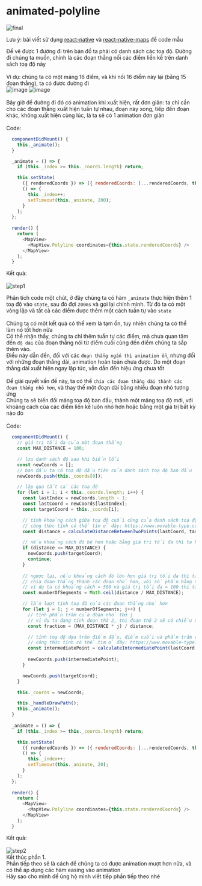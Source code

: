 # animated-polyline
![final](https://user-images.githubusercontent.com/26211549/119631247-e8053200-be39-11eb-9b5f-0892fb1d21e4.gif)

Lưu ý: bài viết sử dụng [react-native](https://reactnative.dev/) và [react-native-maps](https://github.com/react-native-maps/react-native-maps) để code mẫu

Để vẽ được 1 đường đi trên bản đồ ta phải có danh sách các toạ độ. Đường đi chúng ta muốn, chính là các đoạn thẳng nối các điểm liền kề trên danh sách toạ độ này
<br>
<br>
Ví dụ: chúng ta có một mảng 16 điểm, và khi nối 16 điểm này lại (bằng 15 đoạn thẳng), ta có được đường đi
<br>
![image](https://user-images.githubusercontent.com/26211549/119634476-fd2f9000-be3c-11eb-9b49-c3c495ce66cd.png)
![image](https://user-images.githubusercontent.com/26211549/119632148-bf316c80-be3a-11eb-845d-83c239234983.png)
<br>
<br>
Bây giờ để đường đi đó có animation khi xuất hiện, rất đơn giản: ta chỉ cần cho các đoạn thẳng xuất hiện tuần tự nhau, đoạn này xong, tiếp đến đoạn khác, không xuất hiện cùng lúc, là ta sẽ có 1 animation đơn giản
<br>
<br>
Code:
<br>
```js
  componentDidMount() {
    this._animate();
  }

  _animate = () => {
    if (this._index >= this._coords.length) return;

    this.setState(
      ({ renderedCoords }) => ({ renderedCoords: [...renderedCoords, this._coords[this._index]] }),
      () => {
        this._index++;
        setTimeout(this._animate, 200);
      }
    );
  };
  
  render() {
    return (
      <MapView>
        <MapView.Polyline coordinates={this.state.renderedCoords} />
      </MapView>
    );
  }
```
Kết quả:<br>
<br>
![step1](https://user-images.githubusercontent.com/26211549/119640311-afb62180-be42-11eb-9b8b-4f7d248d26df.gif)

Phân tích code một chút, ở đây chúng ta có hàm `_animate` thực hiện thêm 1 toạ độ vào `state`, sau đó đợi `200ms` và gọi lại chính mình. Từ đó ta có một vòng lặp và tất cả các điểm được thêm một cách tuần tự vào `state`<br>
<br>
Chúng ta có một kết quả có thể xem là tạm ổn, tuy nhiên chúng ta có thể làm nó tốt hơn nữa<br>
Có thể nhận thấy, chúng ta chỉ thêm tuần tự các điểm, mà chưa quan tâm đến `độ dài` của đoạn thẳng nói từ điểm cuối cùng đến điểm chúng ta sắp thêm vào.<br>
Điều này dẫn đến, đối với các `đoạn thẳng ngắn thì animation ổn`, nhưng đối với những đoạn thẳng dài, animation hoàn toàn chưa được. Do một đoạn thẳng dài xuất hiện ngay lập tức, vẫn dẫn đến hiệu ứng chưa tốt<br>
<br>
Để giải quyết vấn đề này, ta có thể `chia các đoạn thẳng dài thành các đoạn thẳng nhỏ hơn`, và thay thế một đoạn dài bằng nhiều đoạn nhỏ tương ứng<br>
Chúng ta sẽ biến đổi mảng toạ độ ban đầu, thành một mãng toạ độ mới, với khoảng cách của các điểm liền kề luôn nhỏ hơn hoặc bằng một giá trị bất kỳ nào đó<br>
<br>
Code:
<br>
```js
  componentDidMount() {
    // giá trị tối đa của một đoạn thẳng
    const MAX_DISTANCE = 100;

    // lưu danh sách độ sau khi biến lỗi
    const newCoords = [];
    // ban đầu ta có toạ độ đầu tiên của danh sách toạ độ ban đầu
    newCoords.push(this._coords[0]);

    // lặp qua tất cả các toạ độ
    for (let i = 1; i < this._coords.length; i++) {
      const lastIndex = newCoords.length - 1;
      const lastCoord = newCoords[lastIndex];
      const targetCoord = this._coords[i];

      // tính khoảng cách giữa toạ độ cuối cùng của danh sách toạ độ mới và toạ độ ban đầu đang xét
      // công thức tính có thể tìm ở đây: https://www.movable-type.co.uk/scripts/latlong.html
      const distance = calculateDistanceBetweenTwoPoints(lastCoord, targetCoord); 

      // nếu khoảng cách đó bé hơn hoặc bằng giá trị tối đa thì ta không cần biến đổi, thêm toạ độ gốc và danh sách
      if (distance <= MAX_DISTANCE) {
        newCoords.push(targetCoord);
        continue;
      }
      
      // ngược lại, nếu khoảng cách đó lớn hơn giá trị tối đa thì ta cần phải biến đổi
      // chia đoạn thẳng thành các đoạn nhỏ hơn, với số phần bằng tổng khoảng cách chia cho giá trị tối đa của một đoạn
      // ví dụ ta có khoảng cách = 500 và giá trị tối đa = 100 thì ta sẽ chia thành 5 phần nhỏ hơn
      const numberOfSegments = Math.ceil(distance / MAX_DISTANCE);

      // lần lượt tính toạ độ của các đoạn thẳng nhỏ hơn
      for (let j = 1; j < numberOfSegments; j++) {
        // tính phần trăm của đoạn nhỏ thứ j
        // ví dụ ta đang tính đoạn thứ 2, thì đoạn thứ 2 sẽ có chiều dài 200 và bằng 40% tổng khoảng cách
        const fraction = (MAX_DISTANCE * j) / distance;

        // tính toạ độ dựa trên điểm đầu, điểm cuối và phần trăm vừa tính
        // công thức tính có thể tìm ở đây: https://www.movable-type.co.uk/scripts/latlong.html
        const intermediatePoint = calculateIntermediatePoint(lastCoord, targetCoord, fraction);
        
        newCoords.push(intermediatePoint);
      }

      newCoords.push(targetCoord);
    }

    this._coords = newCoords;

    this._handleDrawPath();
    this._animate();
  }
  
  _animate = () => {
    if (this._index >= this._coords.length) return;

    this.setState(
      ({ renderedCoords }) => ({ renderedCoords: [...renderedCoords, this._coords[this._index]] }),
      () => {
        this._index++;
        setTimeout(this._animate, 20);
      }
    );
  };
  
  render() {
    return (
      <MapView>
        <MapView.Polyline coordinates={this.state.renderedCoords} />
      </MapView>
    );
  }
```
Kết quả:<br>
<br>
![step2](https://user-images.githubusercontent.com/26211549/119646437-5ef5f700-be49-11eb-80f9-4ccc149ae7b6.gif)
<br>
Kết thúc phần 1.<br>
Phần tiếp theo sẽ là cách để chúng ta có được animation mượt hơn nữa, và có thể áp dụng các hàm easing vào animation<br>
Hãy sao cho mình để ủng hộ mình viết tiếp phần tiếp theo nhé
